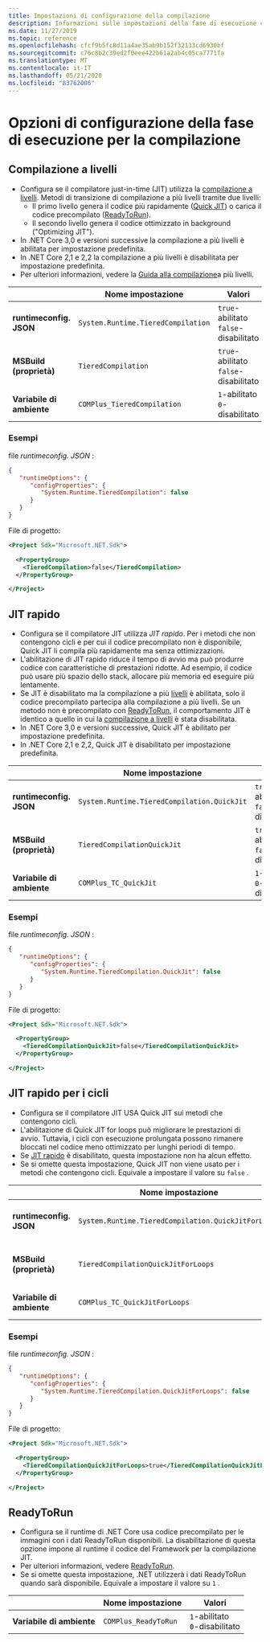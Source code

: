 ```yaml
---
title: Impostazioni di configurazione della compilazione
description: Informazioni sulle impostazioni della fase di esecuzione che configurano il funzionamento del compilatore JIT per le app .NET Core.
ms.date: 11/27/2019
ms.topic: reference
ms.openlocfilehash: cfcf9b5fc8d11a4ae35ab9b152f32133cd6930bf
ms.sourcegitcommit: c76c8b2c39ed2f0eee422b61a2ab4c05ca7771fa
ms.translationtype: MT
ms.contentlocale: it-IT
ms.lasthandoff: 05/21/2020
ms.locfileid: "83762006"
---
```

# <a name="run-time-configuration-options-for-compilation"></a>Opzioni di configurazione della fase di esecuzione per la compilazione

## <a name="tiered-compilation"></a>Compilazione a livelli

- Configura se il compilatore just-in-time (JIT) utilizza la [compilazione a livelli](../whats-new/dotnet-core-3-0.md#tiered-compilation). Metodi di transizione di compilazione a più livelli tramite due livelli:
  - Il primo livello genera il codice più rapidamente ([Quick JIT](#quick-jit)) o carica il codice precompilato ([ReadyToRun](#readytorun)).
  - Il secondo livello genera il codice ottimizzato in background ("Optimizing JIT").
- In .NET Core 3,0 e versioni successive la compilazione a più livelli è abilitata per impostazione predefinita.
- In .NET Core 2,1 e 2,2 la compilazione a più livelli è disabilitata per impostazione predefinita.
- Per ulteriori informazioni, vedere la [Guida alla compilazione](https://github.com/dotnet/runtime/blob/master/docs/design/features/tiered-compilation.md)a più livelli.

| | Nome impostazione | Valori |
| - | - | - |
| **runtimeconfig. JSON** | `System.Runtime.TieredCompilation` | `true`-abilitato<br/>`false`-disabilitato |
| **MSBuild (proprietà)** | `TieredCompilation` | `true`-abilitato<br/>`false`-disabilitato |
| **Variabile di ambiente** | `COMPlus_TieredCompilation` | `1`-abilitato<br/>`0`-disabilitato |

### <a name="examples"></a>Esempi

file *runtimeconfig. JSON* :

```json
{
   "runtimeOptions": {
      "configProperties": {
         "System.Runtime.TieredCompilation": false
      }
   }
}
```

File di progetto:

```xml
<Project Sdk="Microsoft.NET.Sdk">

  <PropertyGroup>
    <TieredCompilation>false</TieredCompilation>
  </PropertyGroup>

</Project>
```

## <a name="quick-jit"></a>JIT rapido

- Configura se il compilatore JIT utilizza *JIT rapido*. Per i metodi che non contengono cicli e per cui il codice precompilato non è disponibile, Quick JIT li compila più rapidamente ma senza ottimizzazioni.
- L'abilitazione di JIT rapido riduce il tempo di avvio ma può produrre codice con caratteristiche di prestazioni ridotte. Ad esempio, il codice può usare più spazio dello stack, allocare più memoria ed eseguire più lentamente.
- Se JIT è disabilitato ma la compilazione a più [livelli](#tiered-compilation) è abilitata, solo il codice precompilato partecipa alla compilazione a più livelli. Se un metodo non è precompilato con [ReadyToRun](#readytorun), il comportamento JIT è identico a quello in cui la [compilazione a livelli](#tiered-compilation) è stata disabilitata.
- In .NET Core 3,0 e versioni successive, Quick JIT è abilitato per impostazione predefinita.
- In .NET Core 2,1 e 2,2, Quick JIT è disabilitato per impostazione predefinita.

| | Nome impostazione | Valori |
| - | - | - |
| **runtimeconfig. JSON** | `System.Runtime.TieredCompilation.QuickJit` | `true`-abilitato<br/>`false`-disabilitato |
| **MSBuild (proprietà)** | `TieredCompilationQuickJit` | `true`-abilitato<br/>`false`-disabilitato |
| **Variabile di ambiente** | `COMPlus_TC_QuickJit` | `1`-abilitato<br/>`0`-disabilitato |

### <a name="examples"></a>Esempi

file *runtimeconfig. JSON* :

```json
{
   "runtimeOptions": {
      "configProperties": {
         "System.Runtime.TieredCompilation.QuickJit": false
      }
   }
}
```

File di progetto:

```xml
<Project Sdk="Microsoft.NET.Sdk">

  <PropertyGroup>
    <TieredCompilationQuickJit>false</TieredCompilationQuickJit>
  </PropertyGroup>

</Project>
```

## <a name="quick-jit-for-loops"></a>JIT rapido per i cicli

- Configura se il compilatore JIT USA Quick JIT sui metodi che contengono cicli.
- L'abilitazione di Quick JIT for loops può migliorare le prestazioni di avvio. Tuttavia, i cicli con esecuzione prolungata possono rimanere bloccati nel codice meno ottimizzato per lunghi periodi di tempo.
- Se [JIT rapido](#quick-jit) è disabilitato, questa impostazione non ha alcun effetto.
- Se si omette questa impostazione, Quick JIT non viene usato per i metodi che contengono cicli. Equivale a impostare il valore su `false` .

| | Nome impostazione | Valori |
| - | - | - |
| **runtimeconfig. JSON** | `System.Runtime.TieredCompilation.QuickJitForLoops` | `false`-disabilitato<br/>`true`-abilitato |
| **MSBuild (proprietà)** | `TieredCompilationQuickJitForLoops` | `false`-disabilitato<br/>`true`-abilitato |
| **Variabile di ambiente** | `COMPlus_TC_QuickJitForLoops` | `0`-disabilitato<br/>`1`-abilitato |

### <a name="examples"></a>Esempi

file *runtimeconfig. JSON* :

```json
{
   "runtimeOptions": {
      "configProperties": {
         "System.Runtime.TieredCompilation.QuickJitForLoops": false
      }
   }
}
```

File di progetto:

```xml
<Project Sdk="Microsoft.NET.Sdk">

  <PropertyGroup>
    <TieredCompilationQuickJitForLoops>true</TieredCompilationQuickJitForLoops>
  </PropertyGroup>

</Project>
```

## <a name="readytorun"></a>ReadyToRun

- Configura se il runtime di .NET Core usa codice precompilato per le immagini con i dati ReadyToRun disponibili. La disabilitazione di questa opzione impone al runtime il codice del Framework per la compilazione JIT.
- Per ulteriori informazioni, vedere [ReadyToRun](../whats-new/dotnet-core-3-0.md#readytorun-images).
- Se si omette questa impostazione, .NET utilizzerà i dati ReadyToRun quando sarà disponibile. Equivale a impostare il valore su `1` .

| | Nome impostazione | Valori |
| - | - | - |
| **Variabile di ambiente** | `COMPlus_ReadyToRun` | `1`-abilitato<br/>`0`-disabilitato |
